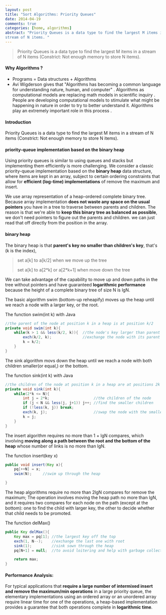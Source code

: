```yaml
---
layout: post
title: "Sort Algorithms: Priority Queues"
date: 2014-04-19
comments: true
categories: [home, algorithms]
abstract: "Priority Queues is a data type to find the largest M items in a
stream of N items. "
---
```


> Priority Queues is a data type to find the largest M items in a
stream of N items (Constrict: Not enough memory to store N items). 

#### Why Algorithms ?
* Programs = Data structures + Algorithms  
* Avi Wigderson gives that "Algorithms has becoming a common language for understanding nature, human, and computer" .  Algorithms as computational models are replacing math models in scientific inquiry . People are developing computational models to stimulate what might be happening in nature in order to try to better understand it. Algorithms play an extremely important role in this process .  

#### Introduction
Priority Queues is a data type to find the largest M items in a
stream of N items (Constrict: Not enough memory to store N items).   

#### priority-queue implementation based on the binary heap
Using priority queues is similar to using queues and stacks
but implementing them efficiently is more challenging.  We consider a
classic priority-queue implementation based on the **binary heap**
data structure, where items are kept in an array, subject to certain
ordering constraints that allow for **efficient (log-time)
implementations** of remove the maximum and insert.

We use array representation of a heap-ordered complete binary tree.
Because array implementation **does not waste any space on the usual
pointers** you have in a tree to traverse between parents and
children. The reason is that we're able to **keep this binary tree as
balanced as possible**, we don't need pointers to figure out the parents
and children. we can just read that off directly from the position in
the array.

#### binary heap
The binary heap is that **parent's key no smaller than children's key**, that's (k is the index),
>set a[k] to a[k/2] when we move up the tree
>
>set a[k] to a[2\*k] or a[2\*k+1] when move down the tree 

We can take advantage of the capability to move up and down paths in
the tree without pointers and have guaranteed **logarithmic performance**
because the height of a complete binary tree of size N is lgN.

 
The basic algorithm swim (bottom-up reheapify) moves up the heap until we reach a node with a larger key, or the root.

The function swim(int k) with Java  
``` java
//the parent of the node at position k in a heap is at position k/2
private void swim(int k){
    while(k > 1 && less(k/2, k)){  //the node's key larger than parent's key
        exch(k/2, k);              //exchange the node with its parent
        k = k/2;
    }
}
```

The sink algorithm movs down the heap until we reach a node with both children smaller(or equal,) or the bottom. 

The function sink(int k) with Java  
``` java
//the children of the node at position k in a heap are at positions 2k and 2k+1
private void sink(int k){
    while(2*k <= N){
        int j = 2*k;                    //the children of the node
        if (j < N && less(j, j+1)) j++; //find the smaller children
        if (!less(k, j)) break;
        exch(k, j);                     //swap the node with the smaller children
        k = j;
    }
}
```

The insert algorithm requires no more than 1 + lgN compares, which involving **moving along a path between the root and the bottom of the heap** whose number of links is no more than lgN.

The function insert(key x)

``` java
public void insert(Key x){
    pq[++N] = x;
    swim(N);     //swim up through the heap

}
```

The heap algorithms require no more than 2lgN compares for remove the maximum; The operation involves moving the heap path no more than lgN, and it requires two compares for each node on the path (except at the bottom): one to find the child with larger key, the other to decide whether that child needs to be promoted.

The function delMax()

``` java
public Key delMax(){
    Key max = pq[1]; //the largest key off the top
    exch(1, N--);    //exchange the last one with root
    sink(1);         //sink sown through the heap
    pq[N+1] = null;  //to avoid loitering and help with garbage collection

    return max;
}
```

#### Performance Analysis:
For typical applications that **require a large number of intermixed insert and remove the maximum/min operations** in a large priority queue, the elementary implementations using an ordered array or an unordered array require linear time for one of the operations, a heap-based implementation provides a guarantee that both operations complete in **logarithmic time**.
